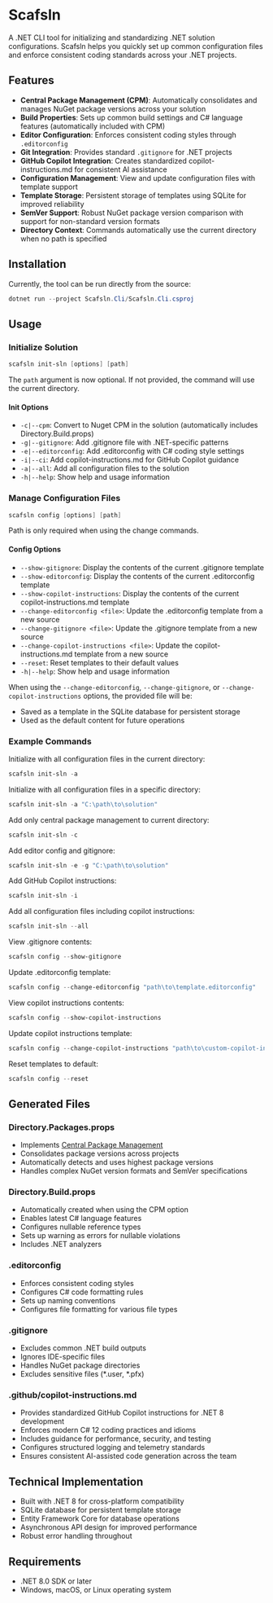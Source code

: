 # Scafsln

A .NET CLI tool for initializing and standardizing .NET solution configurations. Scafsln helps you quickly set up common configuration files and enforce consistent coding standards across your .NET projects.

## Features

- **Central Package Management (CPM)**: Automatically consolidates and manages NuGet package versions across your solution
- **Build Properties**: Sets up common build settings and C# language features (automatically included with CPM)
- **Editor Configuration**: Enforces consistent coding styles through `.editorconfig`
- **Git Integration**: Provides standard `.gitignore` for .NET projects
- **GitHub Copilot Integration**: Creates standardized copilot-instructions.md for consistent AI assistance
- **Configuration Management**: View and update configuration files with template support
- **Template Storage**: Persistent storage of templates using SQLite for improved reliability
- **SemVer Support**: Robust NuGet package version comparison with support for non-standard version formats
- **Directory Context**: Commands automatically use the current directory when no path is specified

## Installation

Currently, the tool can be run directly from the source:

```powershell
dotnet run --project Scafsln.Cli/Scafsln.Cli.csproj
```

## Usage

### Initialize Solution

```powershell
scafsln init-sln [options] [path]
```

The `path` argument is now optional. If not provided, the command will use the current directory.

#### Init Options

- `-c|--cpm`: Convert to Nuget CPM in the solution (automatically includes Directory.Build.props)
- `-g|--gitignore`: Add .gitignore file with .NET-specific patterns
- `-e|--editorconfig`: Add .editorconfig with C# coding style settings
- `-i|--ci`: Add copilot-instructions.md for GitHub Copilot guidance
- `-a|--all`: Add all configuration files to the solution
- `-h|--help`: Show help and usage information

### Manage Configuration Files

```powershell
scafsln config [options] [path]
```

Path is only required when using the change commands.

#### Config Options

- `--show-gitignore`: Display the contents of the current .gitignore template
- `--show-editorconfig`: Display the contents of the current .editorconfig template
- `--show-copilot-instructions`: Display the contents of the current copilot-instructions.md template
- `--change-editorconfig <file>`: Update the .editorconfig template from a new source
- `--change-gitignore <file>`: Update the .gitignore template from a new source
- `--change-copilot-instructions <file>`: Update the copilot-instructions.md template from a new source
- `--reset`: Reset templates to their default values
- `-h|--help`: Show help and usage information

When using the `--change-editorconfig`, `--change-gitignore`, or `--change-copilot-instructions` options, the provided file will be:
- Saved as a template in the SQLite database for persistent storage
- Used as the default content for future operations

### Example Commands

Initialize with all configuration files in the current directory:
```powershell
scafsln init-sln -a
```

Initialize with all configuration files in a specific directory:
```powershell
scafsln init-sln -a "C:\path\to\solution"
```

Add only central package management to current directory:
```powershell
scafsln init-sln -c
```

Add editor config and gitignore:
```powershell
scafsln init-sln -e -g "C:\path\to\solution"
```

Add GitHub Copilot instructions:
```powershell
scafsln init-sln -i
```

Add all configuration files including copilot instructions:
```powershell
scafsln init-sln --all
```

View .gitignore contents:
```powershell
scafsln config --show-gitignore
```

Update .editorconfig template:
```powershell
scafsln config --change-editorconfig "path\to\template.editorconfig"
```

View copilot instructions contents:
```powershell
scafsln config --show-copilot-instructions
```

Update copilot instructions template:
```powershell
scafsln config --change-copilot-instructions "path\to\custom-copilot-instructions.md"
```

Reset templates to default:
```powershell
scafsln config --reset
```

## Generated Files

### Directory.Packages.props
- Implements [Central Package Management](https://learn.microsoft.com/en-us/nuget/consume-packages/central-package-management)
- Consolidates package versions across projects
- Automatically detects and uses highest package versions
- Handles complex NuGet version formats and SemVer specifications

### Directory.Build.props
- Automatically created when using the CPM option
- Enables latest C# language features
- Configures nullable reference types
- Sets up warning as errors for nullable violations
- Includes .NET analyzers

### .editorconfig
- Enforces consistent coding styles
- Configures C# code formatting rules
- Sets up naming conventions
- Configures file formatting for various file types

### .gitignore
- Excludes common .NET build outputs
- Ignores IDE-specific files
- Handles NuGet package directories
- Excludes sensitive files (*.user, *.pfx)

### .github/copilot-instructions.md
- Provides standardized GitHub Copilot instructions for .NET 8 development
- Enforces modern C# 12 coding practices and idioms
- Includes guidance for performance, security, and testing
- Configures structured logging and telemetry standards
- Ensures consistent AI-assisted code generation across the team

## Technical Implementation

- Built with .NET 8 for cross-platform compatibility
- SQLite database for persistent template storage
- Entity Framework Core for database operations
- Asynchronous API design for improved performance
- Robust error handling throughout

## Requirements

- .NET 8.0 SDK or later
- Windows, macOS, or Linux operating system